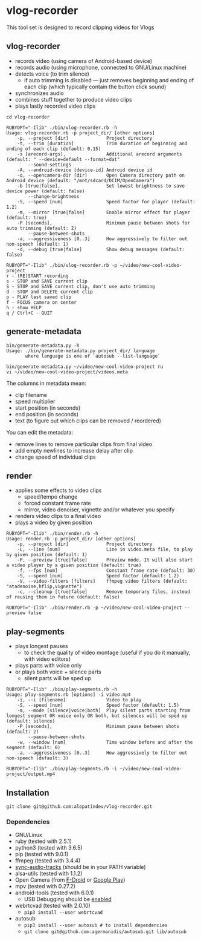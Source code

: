 # vlog-recorder
This tool set is designed to record clipping videos for Vlogs

## vlog-recorder
- records video (using camera of Android-based device)
- records audio (using microphone, connected to GNU/Linux machine)
- detects voice (to trim silence)
  - if auto trimming is disabled — just removes beginning and ending of each clip (which typically contain the button click sound)
- synchronizes audio
- combines stuff together to produce video clips
- plays lastly recorded video clips

```
cd vlog-recorder

RUBYOPT="-Ilib" ./bin/vlog-recorder.rb -h
Usage: vlog-recorder.rb -p project_dir/ [other options]
    -p, --project [dir]              Project directory
    -t, --trim [duration]            Trim duration of beginning and ending of each clip (default: 0.15)
    -s [arecord-args],               Additional arecord arguments (default: " --device=default --format=dat"
        --sound-settings
    -A, --android-device [device-id] Android device id
    -o, --opencamera-dir [dir]       Open Camera directory path on Android device (default: "/mnt/sdcard/DCIM/OpenCamera")
    -b [true|false],                 Set lowest brightness to save device power (default: false)
        --change-brightness
    -S, --speed [num]                Speed factor for player (default: 1.2)
    -m, --mirror [true|false]        Enable mirror effect for player (default: true)
    -P [seconds],                    Minimum pause between shots for auto trimming (default: 2)
        --pause-between-shots
    -a, --aggressiveness [0..3]      How aggressively to filter out non-speech (default: 1)
    -d, --debug [true|false]         Show debug messages (default: false)

RUBYOPT="-Ilib" ./bin/vlog-recorder.rb -p ~/video/new-cool-video-project
r - (RE)START recording
s - STOP and SAVE current clip
S - STOP and SAVE current clip, don't use auto trimming
d - STOP and DELETE current clip
p - PLAY last saved clip
f - FOCUS camera on center
h - show HELP
q / Ctrl+C - QUIT
```

## generate-metadata
```
bin/generate-metadata.py -h
Usage: ./bin/generate-metadata.py project_dir/ language
       where language is one of `autosub --list-language`

bin/generate-metadata.py ~/video/new-cool-video-project ru
vi ~/video/new-cool-video-project/videos.meta
```

The columns in metadata mean:
- clip filename
- speed multiplier
- start position (in seconds)
- end position (in seconds)
- text (to figure out which clips can be removed / reordered)

You can edit the metadata:
- remove lines to remove particular clips from final video
- add empty newlines to increase delay after clip
- change speed of individual clips

## render
- applies some effects to video clips
  - speed/tempo change
  - forced constant frame rate
  - mirror, video denoiser, vignette and/or whatever you specify
- renders video clips to a final video
- plays a video by given position

```
RUBYOPT="-Ilib" ./bin/render.rb -h
Usage: render.rb -p project_dir/ [other options]
    -p, --project [dir]              Project directory
    -L, --line [num]                 Line in video.meta file, to play by given position (default: 1)
    -P, --preview [true|false]       Preview mode. It will also start a video player by a given position (default: true)
    -f, --fps [num]                  Constant frame rate (default: 30)
    -S, --speed [num]                Speed factor (default: 1.2)
    -V, --video-filters [filters]    ffmpeg video filters (default: "atadenoise,hflip,vignette")
    -c, --cleanup [true|false]       Remove temporary files, instead of reusing them in future (default: false)

RUBYOPT="-Ilib" ./bin/render.rb -p ~/video/new-cool-video-project --preview false
```

## play-segments
- plays longest pauses
  - to check the quality of video montage (useful if you do it manually, with video editors)
- plays parts with voice only
- or plays both voice + silence parts
  - silent parts will be sped up

```
RUBYOPT="-Ilib" ./bin/play-segments.rb -h
Usage: play-segments.rb [options] -i video.mp4
    -i, --i [filename]               Video to play
    -S, --speed [num]                Speed factor (default: 1.5)
    -m, --mode [silence|voice|both]  Play silent parts starting from longest segment OR voice only OR both, but silences will be sped up (default: silence)
    -P [seconds],                    Minimum pause between shots (default: 2)
        --pause-between-shots
    -w, --window [num]               Time window before and after the segment (default: 0)
    -a, --aggressiveness [0..3]      How aggressively to filter out non-speech (default: 3)

RUBYOPT="-Ilib" ./bin/play-segments.rb -i ~/video/new-cool-video-project/output.mp4
```

## Installation
`git clone git@github.com:alopatindev/vlog-recorder.git`

### Dependencies
- GNU/Linux
- ruby (tested with 2.5.1)
- python3 (tested with 3.6.5)
- pip (tested with 9.0.1)
- ffmpeg (tested with 3.4.4)
- [sync-audio-tracks](https://github.com/alopatindev/sync-audio-tracks) (should be in your PATH variable)
- alsa-utils (tested with 1.1.2)
- Open Camera (from [F-Droid](https://f-droid.org/en/packages/net.sourceforge.opencamera/) or [Google Play](https://play.google.com/store/apps/details?id=net.sourceforge.opencamera))
- mpv (tested with 0.27.2)
- android-tools (tested with 6.0.1)
  - USB Debugging should be [enabled](https://github.com/alopatindev/qdevicemonitor/blob/master/TROUBLESHOOTING.md#android-devices-are-not-recognized)
- webrtcvad (tested with 2.0.10)
  - `pip3 install --user webrtcvad`
- autosub
  - `pip3 install --user autosub # to install dependencies`
  - `git clone git@github.com:agermanidis/autosub.git lib/autosub`

